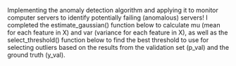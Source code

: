 Implementing the anomaly detection algorithm and applying it to monitor computer servers to identify potentially failing (anomalous) servers! I completed the estimate_gaussian() function below to calculate mu (mean for each feature in X) and var (variance for each feature in X), as well as the select_threshold() function below to find the best threshold to use for selecting outliers based on the results from the validation set (p_val) and the ground truth (y_val).
